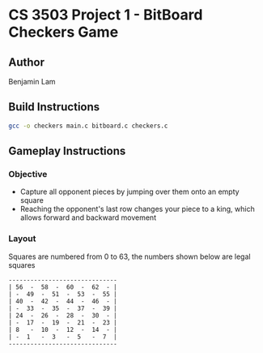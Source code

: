 # CS 3503 Project 1 - BitBoard Checkers Game

## Author
Benjamin Lam

## Build Instructions
```bash
gcc -o checkers main.c bitboard.c checkers.c
```

## Gameplay Instructions
### Objective
- Capture all opponent pieces by jumping over them onto an empty square
- Reaching the opponent's last row changes your piece to a king, which allows forward and backward movement

### Layout 
Squares are numbered from 0 to 63, the numbers shown below are legal squares
```
------------------------------
| 56  -  58  -  60  -  62  - |
| -  49  -  51  -  53  -  55 |
| 40  -  42  -  44  -  46  - |
| -  33  -  35  -  37  -  39 |
| 24  -  26  -  28  -  30  - |
| -  17  -  19  -  21  -  23 |
| 8   -  10  -  12  -  14  - |
| -  1   -  3   -  5   -  7  |
------------------------------
```